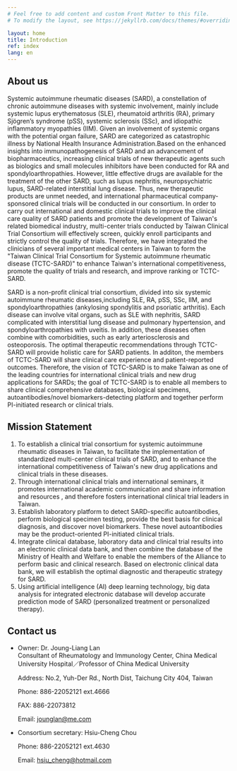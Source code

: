 ```yaml
---
# Feel free to add content and custom Front Matter to this file.
# To modify the layout, see https://jekyllrb.com/docs/themes/#overriding-theme-defaults

layout: home
title: Introduction
ref: index
lang: en
---
```


## About us
Systemic autoimmune rheumatic diseases (SARD), a constellation of chronic autoimmune diseases with systemic involvement, mainly include systemic lupus erythematosus (SLE), rheumatoid arthritis (RA), primary Sjögren’s syndrome (pSS), systemic sclerosis (SSc), and idiopathic inflammatory myopathies (IIM). Given an involvement of systemic organs with the potential organ failure, SARD are categorized as catastrophic illness by National Health Insurance Administration.Based on the enhanced insights into immunopathogenesis of SARD and an advancement of biopharmaceutics, increasing clinical trials of new therapeutic agents such as biologics and small molecules inhibitors have been conducted for RA and spondyloarthropathies. However,  little effective drugs are available for the treatment of the other SARD, such as lupus nephritis, neuropsychiatric lupus, SARD-related interstitial lung disease. Thus, new therapeutic products are unmet needed, and international pharmaceutical company-sponsored clinical trials will be conducted in our consortium.
In order to carry out international and domestic clinical trials to improve the clinical care quality of SARD patients and promote the development of Taiwan's related biomedical industry, multi-center trials conducted by Taiwan Clinical Trial Consortium will effectively screen, quickly enroll participants and strictly control the quality of trials. Therefore, we have integrated the clinicians of several important medical centers in Taiwan to form the "Taiwan Clinical Trial Consortium for Systemic autoimmune rheumatic disease (TCTC-SARD)" to enhance Taiwan's international competitiveness, promote the quality of trials and research, and improve ranking or TCTC-SARD.

SARD is a non-profit clinical trial consortium, divided into six systemic autoimmune rheumatic diseases,including SLE, RA, pSS, SSc, IIM, and spondyloarthropathies (ankylosing spondylitis and psoriatic arthritis). Each disease can involve vital organs, such as SLE with nephritis, SARD complicated with interstitial lung disease and pulmonary hypertension, and spondyloarthropathies with uveitis. In addition, these diseases often combine with comorbidities, such as early arteriosclerosis and osteoporosis. The optimal therapeutic recommendations through TCTC-SARD will provide holistic care for SARD patients. In additon, the members of TCTC-SARD will share clinical care experience and patient-reported outcomes. Therefore, the vision of TCTC-SARD is to make Taiwan as one of the leading countries for international clinical trials and new drug applications for SARDs; the goal of TCTC-SARD is to enable all members to share clinical comprehensive databases, biological specimens, autoantibodies/novel biomarkers-detecting platform and together perform PI-initiated research or clinical trials.

## Mission Statement
1. To establish a clinical trial consortium for systemic autoimmune rheumatic diseases in Taiwan, to facilitate the implementation of standardized multi-center clinical trials of SARD, and to enhance the international competitiveness of Taiwan's new drug applications and clinical trials in these diseases.
2. Through international clinical trials and international seminars, it promotes international academic communication and share information and resources , and therefore fosters international clinical trial leaders in Taiwan.
3. Establish laboratory platform to detect SARD-specific autoantibodies, perform biological specimen testing, provide the best basis for clinical diagnosis, and discover novel biomarkers. These novel autoantibodies may be the product-oriented PI-initiated clinical trials.
4. Integrate clinical database, laboratory data and clinical trial results into an electronic clinical data bank, and then combine the database of the Ministry of Health and Welfare to enable the members of the Alliance to perform basic and clinical research. Based on electronic clinical data bank, we will establish the optimal diagnostic and therapeutic strategy for SARD.
5. Using artificial intelligence (AI) deep learning technology, big data analysis for integrated electronic database will develop accurate prediction mode of SARD (personalized treatment or personalized therapy).

## Contact us
* Owner: Dr. Joung-Liang Lan
<br/>Consultant of Rheumatology and Immunology Center, China Medical University Hospital／Professor of China Medical University

    Address: No.2, Yuh-Der Rd., North Dist, Taichung City 404, Taiwan
    
    Phone: 886-22052121 ext.4666
    
    FAX: 886-22073812
    
    Email: jounglan@me.com
* Consortium secretary: Hsiu-Cheng Chou

  Phone: 886-22052121 ext.4630
  
  Email: hsiu_cheng@hotmail.com
